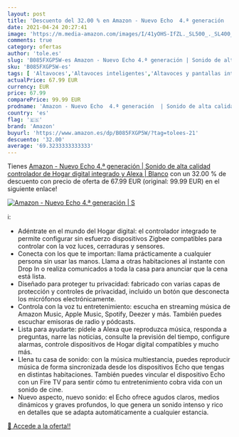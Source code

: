 ```yaml
---
layout: post
title: 'Descuento del 32.00 % en Amazon - Nuevo Echo  4.ª generación  | S'
date: 2021-04-24 20:27:41
image: 'https://m.media-amazon.com/images/I/41yOHS-IfZL._SL500_._SL400_.jpg'
comments: true
category: ofertas
author: 'tole.es'
slug: 'B085FXGP5W-es Amazon - Nuevo Echo 4.ª generación | Sonido de alta...'
sku: 'B085FXGP5W-es'
tags: [ 'Altavoces','Altavoces inteligentes','Altavoces y pantallas inteligentes Echo','Dispositivos Amazon','Dispositivos Amazon y Accesorios','Electrónica','Equipos de audio y Hi-Fi','alexa','amazon', ]
actualPrice: 67.99 EUR
currency: EUR
price: 67.99
comparePrice: 99.99 EUR
prodname: 'Amazon - Nuevo Echo  4.ª generación  | Sonido de alta calidad  controlador de Hogar digital integrado y Alexa | Blanco'
country: 'es'
flag: '🇪🇸'
brand: 'Amazon'
buyurl: 'https://www.amazon.es/dp/B085FXGP5W/?tag=tolees-21'
descuento: '32.00'
average: '69.3233333333333'
---
```


Tienes [Amazon - Nuevo Echo  4.ª generación  | Sonido de alta calidad  controlador de Hogar digital integrado y Alexa | Blanco](https://www.amazon.es/dp/B085FXGP5W/?tag=tolees-21) con un 32.00 % de descuento con precio de oferta de 67.99 EUR (original: 99.99 EUR) en el siguiente enlace!

[![Amazon - Nuevo Echo  4.ª generación  | S](https://m.media-amazon.com/images/I/41yOHS-IfZL._SL500_._SL400_.jpg)](https://www.amazon.es/dp/B085FXGP5W/?tag=tolees-21)

ℹ️:

- Adéntrate en el mundo del Hogar digital: el controlador integrado te permite configurar sin esfuerzo dispositivos Zigbee compatibles para controlar con la voz luces, cerraduras y sensores.
- Conecta con los que te importan: llama prácticamente a cualquier persona sin usar las manos. Llama a otras habitaciones al instante con Drop In o realiza comunicados a toda la casa para anunciar que la cena está lista.
- Diseñado para proteger tu privacidad: fabricado con varias capas de protección y controles de privacidad, incluido un botón que desconecta los micrófonos electrónicamente.
- Controla con la voz tu entretenimiento: escucha en streaming música de Amazon Music, Apple Music, Spotify, Deezer y más. También puedes escuchar emisoras de radio y pódcasts.
- Lista para ayudarte: pídele a Alexa que reproduzca música, responda a preguntas, narre las noticias, consulte la previsión del tiempo, configure alarmas, controle dispositivos de Hogar digital compatibles y mucho más.
- Llena tu casa de sonido: con la música multiestancia, puedes reproducir música de forma sincronizada desde los dispositivos Echo que tengas en distintas habitaciones. También puedes vincular el dispositivo Echo con un Fire TV para sentir cómo tu entretenimiento cobra vida con un sonido de cine.
- Nuevo aspecto, nuevo sonido: el Echo ofrece agudos claros, medios dinámicos y graves profundos, lo que genera un sonido intenso y rico en detalles que se adapta automáticamente a cualquier estancia.

[🛒 Accede a la oferta!!](https://www.amazon.es/dp/B085FXGP5W/?tag=tolees-21)
